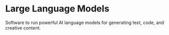 # Large Language Models

Software to run powerful AI language models for generating text, code, and creative content.
